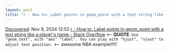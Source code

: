 ```yaml
---
layout: post
title: "r - How to: Label points in geom_point with a text string like a player's name - Stack Overflow"
---
```

[Discovered](http://rolandtanglao.com/2020/07/29/p1-blogthis-checkvist-list-links-to-blog/): Nov 9, 2024 12:52 [r - How to: Label points in geom_point with a text string like a player's name - Stack Overflow](https://stackoverflow.com/questions/15624656/label-points-in-geom-point) <-- **QUOTE**: `Use "geom_text", with "aes" "label". You can play with "hjust", "vjust" to adjust text position.` <-- awesome NBA example!!!!!
